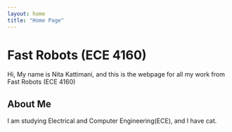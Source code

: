 ```yaml
---
layout: home
title: "Home Page"
---
```


# Fast Robots (ECE 4160)

Hi, My name is Nita Kattimani, and this is the webpage for all my work from Fast Robots (ECE 4160)

## About Me
I am studying Electrical and Computer Engineering(ECE), and I have cat.
